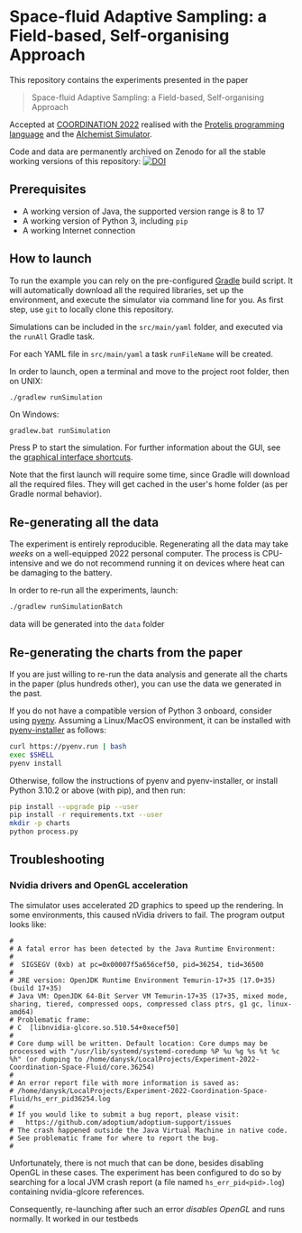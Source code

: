 # Space-fluid Adaptive Sampling: a Field-based, Self-organising Approach

This repository contains the experiments presented in the paper 

> Space-fluid Adaptive Sampling: a Field-based, Self-organising Approach

Accepted at [COORDINATION 2022](http://www.discotec.org/2022/coordination.html)
realised with the [Protelis programming language](https://www.protelis.org) and the [Alchemist Simulator](https://github.com/AlchemistSimulator/Alchemist).

Code and data are permanently archived on Zenodo for all the stable working versions of this repository: [![DOI](https://zenodo.org/badge/451919712.svg)](https://zenodo.org/badge/latestdoi/451919712)

## Prerequisites

* A working version of Java, the supported version range is 8 to 17
* A working version of Python 3, including `pip`
* A working Internet connection

## How to launch

To run the example you can rely on the pre-configured [Gradle](https://gradle.org) build script.
It will automatically download all the required libraries, set up the environment, and execute the simulator via command line for you.
As first step, use `git` to locally clone this repository.

Simulations can be included in the `src/main/yaml` folder,
and executed via the `runAll` Gradle task.

For each YAML file in `src/main/yaml` a task `runFileName` will be created.

In order to launch, open a terminal and move to the project root folder, then on UNIX:
```bash
./gradlew runSimulation
```
On Windows:
```
gradlew.bat runSimulation
```

Press <kb>P</kb> to start the simulation.
For further information about the GUI, see the [graphical interface shortcuts](https://alchemistsimulator.github.io/reference/default-ui/).

Note that the first launch will require some time, since Gradle will download all the required files.
They will get cached in the user's home folder (as per Gradle normal behavior).

## Re-generating all the data

The experiment is entirely reproducible.
Regenerating all the data may take *weeks* on a well-equipped 2022 personal computer.
The process is CPU-intensive and we do not recommend running it on devices where heat can be damaging to the battery.

In order to re-run all the experiments, launch:
```bash
./gradlew runSimulationBatch
```
data will be generated into the `data` folder

## Re-generating the charts from the paper

If you are just willing to re-run the data analysis and generate all the charts in the paper (plus hundreds other),
you can use the data we generated in the past.

If you do not have a compatible version of Python 3 onboard, consider using [pyenv](https://github.com/pyenv/pyenv).
Assuming a Linux/MacOS environment, it can be installed with [pyenv-installer](https://github.com/pyenv/pyenv-installer) as follows:
```bash
curl https://pyenv.run | bash
exec $SHELL
pyenv install
```

Otherwise, follow the instructions of pyenv and pyenv-installer,
or install Python 3.10.2 or above (with pip), and then run:

```bash
pip install --upgrade pip --user
pip install -r requirements.txt --user
mkdir -p charts
python process.py
```

## Troubleshooting

### Nvidia drivers and OpenGL acceleration

The simulator uses accelerated 2D graphics to speed up the rendering.
In some environments, this caused nVidia drivers to fail.
The program output looks like:

```
#
# A fatal error has been detected by the Java Runtime Environment:
#
#  SIGSEGV (0xb) at pc=0x00007f5a656cef50, pid=36254, tid=36500
#
# JRE version: OpenJDK Runtime Environment Temurin-17+35 (17.0+35) (build 17+35)
# Java VM: OpenJDK 64-Bit Server VM Temurin-17+35 (17+35, mixed mode, sharing, tiered, compressed oops, compressed class ptrs, g1 gc, linux-amd64)
# Problematic frame:
# C  [libnvidia-glcore.so.510.54+0xecef50]
#
# Core dump will be written. Default location: Core dumps may be processed with "/usr/lib/systemd/systemd-coredump %P %u %g %s %t %c %h" (or dumping to /home/danysk/LocalProjects/Experiment-2022-Coordination-Space-Fluid/core.36254)
#
# An error report file with more information is saved as:
# /home/danysk/LocalProjects/Experiment-2022-Coordination-Space-Fluid/hs_err_pid36254.log
#
# If you would like to submit a bug report, please visit:
#   https://github.com/adoptium/adoptium-support/issues
# The crash happened outside the Java Virtual Machine in native code.
# See problematic frame for where to report the bug.
#
```

Unfortunately, there is not much that can be done, besides disabling OpenGL in these cases.
The experiment has been configured to do so by searching for a local JVM crash report
(a file named `hs_err_pid<pid>.log`)
containing nvidia-glcore references.

Consequently, re-launching after such an error *disables OpenGL* and runs normally.
It worked in our testbeds
